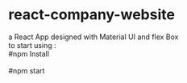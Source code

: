 # react-company-website
a React App designed with Material UI and flex Box <br />
to start using : <br />
#npm Install <br />
<br />
#npm start 

